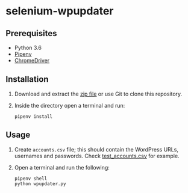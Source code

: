 # selenium-wpupdater

## Prerequisites

- Python 3.6
- [Pipenv](https://github.com/pypa/pipenv)
- [ChromeDriver](http://chromedriver.chromium.org/downloads)

## Installation

1. Download and extract the [zip file](https://github.com/bertdida/selenium-wpupdater/archive/master.zip) or use Git to clone this repository.
2. Inside the directory open a terminal and run:

    ```shell
    pipenv install
    ```

## Usage

1. Create `accounts.csv` file; this should contain the WordPress URLs, usernames and passwords. Check [test_accounts.csv](https://github.com/bertdida/selenium-wpupdater/blob/master/test_accounts.csv) for example.
2. Open a terminal and run the following:

   ```shell
   pipenv shell
   python wpupdater.py
   ```

